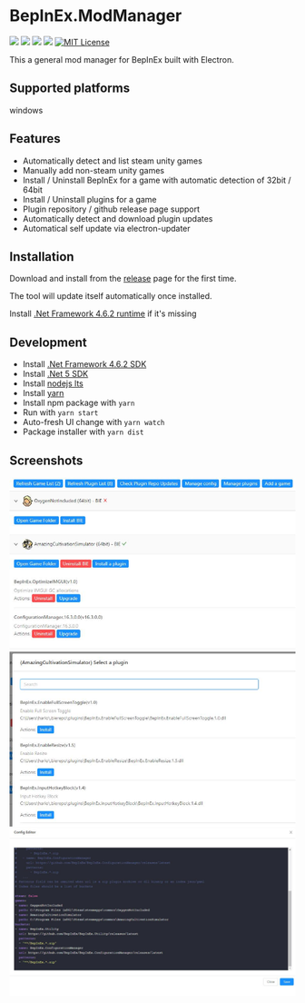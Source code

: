 # BepInEx.ModManager
[![](https://img.shields.io/github/downloads/hanabi1224/BepInEx.ModManager/total.svg)](https://github.com/hanabi1224/BepInEx.ModManager/releases)
[![](https://img.shields.io/github/downloads/hanabi1224/BepInEx.ModManager/latest/total.svg)](https://github.com/hanabi1224/BepInEx.ModManager/releases/latest)
[![](https://img.shields.io/github/v/release/hanabi1224/BepInEx.ModManager)](https://github.com/hanabi1224/BepInEx.ModManager/releases/latest)
[![](https://github.com/hanabi1224/BepInEx.ModManager/actions/workflows/main.yml/badge.svg)](https://github.com/hanabi1224/BepInEx.ModManager/actions/workflows/main.yml)
[![MIT License](https://img.shields.io/github/license/hanabi1224/BepInEx.ModManager.svg)](https://github.com/hanabi1224/BepInEx.ModManager/blob/main/LICENSE)

This a general mod manager for BepInEx built with Electron.

## Supported platforms

windows

## Features

- Automatically detect and list steam unity games
- Manually add non-steam unity games
- Install / Uninstall BepInEx for a game with automatic detection of 32bit / 64bit
- Install / Uninstall plugins for a game
- Plugin repository / github release page support
- Automatically detect and download plugin updates
- Automatical self update via electron-updater

## Installation

Download and install from the [release](https://github.com/hanabi1224/BepInEx.ModManager/releases/latest) page for the first time.

The tool will update itself automatically once installed.

Install [.Net Framework 4.6.2 runtime](https://dotnet.microsoft.com/download/dotnet-framework/thank-you/net462-web-installer) if it's missing

## Development

- Install [.Net Framework 4.6.2 SDK](https://dotnet.microsoft.com/download/dotnet-framework/thank-you/net462-developer-pack-offline-installer)
- Install [.Net 5 SDK](https://dotnet.microsoft.com/download/dotnet/5.0)
- Install [nodejs lts](https://nodejs.org/en/)
- Install [yarn](https://classic.yarnpkg.com/en/docs/install#windows-stable)
- Install npm package with ```yarn```
- Run with ```yarn start```
- Auto-fresh UI change with ```yarn watch```
- Package installer with ```yarn dist```

## Screenshots

![ss1](doc/screenshots/ss1.jpg)
![ss2](doc/screenshots/ss2.jpg)
![ss3](doc/screenshots/ss3.jpg)
